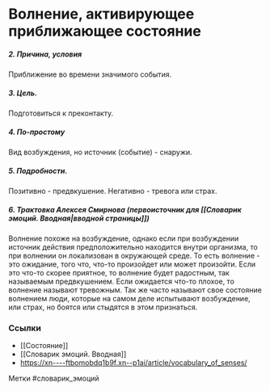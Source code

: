 #  Волнение, активирующее приближающее состояние 

##### 2. Причина, условия
Приближение во времени значимого события.

##### 3. Цель.
Подготовиться к преконтакту.

##### 4. По-простому
Вид возбуждения, но источник (событие) - снаружи.

##### 5. Подробности.
Позитивно - предвкушение. Негативно - тревога или страх.

##### 6. Трактовка Алексея Смирнова (первоисточник для [[Словарик эмоций. Вводная|вводной страницы]])
Волнение похоже на возбуждение, однако если при возбуждении источник действия предположительно находится внутри организма, то при волнении он локализован в окружающей среде. То есть волнение - это ожидание, того что, что-то произойдет или может произойти. Если это что-то скорее приятное, то волнение будет радостным, так называемым предвкушением. Если ожидается что-то плохое, то волнение называют тревожным. Так же часто называют свое состояние волнением люди, которые на самом деле испытывают возбуждение, или страх, но боятся или стыдятся в этом признаться.


### Ссылки
- [[Состояние]]
- [[Словарик эмоций. Вводная]]
- https://xn----ftbomobdq1b9f.xn--p1ai/article/vocabulary_of_senses/


Метки #словарик_эмоций 

